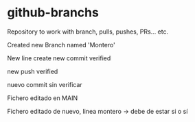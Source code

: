 # github-branchs

Repository to work with branch, pulls, pushes, PRs... etc.

Created new Branch named 'Montero'

New line
create new commit verified

new push verified

nuevo commit sin verificar

Fichero editado en MAIN

Fichero editado de nuevo, linea montero -> debe de estar si o sí
